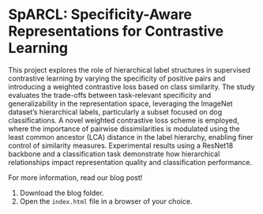 # SpARCL: Specificity-Aware Representations for Contrastive Learning

This project explores the role of hierarchical label structures in supervised contrastive learning by varying the specificity of positive pairs and introducing a weighted contrastive loss based on class similarity. The study evaluates the trade-offs between task-relevant specificity and generalizability in the representation space, leveraging the ImageNet dataset’s hierarchical labels, particularly a subset focused on dog classifications. A novel weighted contrastive loss scheme is employed, where the importance of pairwise dissimilarities is modulated using the least common ancestor (LCA) distance in the label hierarchy, enabling finer control of similarity measures. Experimental results using a ResNet18 backbone and a classification task demonstrate how hierarchical relationships impact representation quality and classification performance.

For more information, read our blog post!

1. Download the blog folder.
2. Open the `index.html` file in a browser of your choice.
